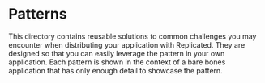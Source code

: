 # Patterns

This directory contains reusable solutions to common challenges you may
encounter when distributing your application with Replicated. They are designed
so that you can easily leverage the pattern in your own application. Each
pattern is shown in the context of a bare bones application that has only
enough detail to showcase the pattern.
